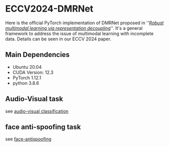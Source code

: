 # ECCV2024-DMRNet
Here is the official PyTorch implementation of DMRNet proposed in ''*[Robust multimodal learning via representation decoupling](https://arxiv.org/pdf/2407.04458)*''.
It's a general framework to address the issue of multimodal learning with incomplete data. Details can be seen in our ECCV 2024 paper.





## Main Dependencies
+ Ubuntu 20.04
+ CUDA Version: 12.3
+ PyTorch 1.12.1
+ python 3.8.6

## Audio-Visual task
see [audio-visual classification](audio-visual%20classification)


## face anti-spoofing task
see [face-antispoofing](face-antispoofing)

[//]: # ()
[//]: # (## segmentation task)

[//]: # ( see [segmentation]&#40;segmentation&#41;)